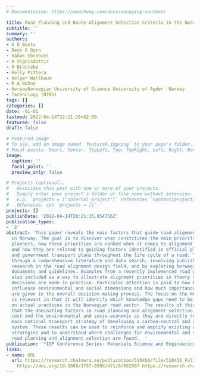 ```yaml
---
# Documentation: https://wowchemy.com/docs/managing-content/

title: Road Planning and Route Alignment Selection Criteria in the Norwegian Context
subtitle: ''
summary: ''
authors:
- G K Booto
- Reyn O Born
- Babak Ebrahimi
- H Vignisdottir
- H Brattebø
- Kelly Pittera
- Holger Wallbaum
- R A Bohne
- NorwayNorwegian University of Science University of Agder  Norway
- Technology (NTNU)
tags: []
categories: []
date: -01-01
lastmod: 2022-04-14T22:21:36+02:00
featured: false
draft: false

# Featured image
# To use, add an image named `featured.jpg/png` to your page's folder.
# Focal points: Smart, Center, TopLeft, Top, TopRight, Left, Right, BottomLeft, Bottom, BottomRight.
image:
  caption: ''
  focal_point: ''
  preview_only: false

# Projects (optional).
#   Associate this post with one or more of your projects.
#   Simply enter your project's folder or file name without extension.
#   E.g. `projects = ["internal-project"]` references `content/project/deep-learning/index.md`.
#   Otherwise, set `projects = []`.
projects: []
publishDate: '2022-04-14T20:21:35.854756Z'
publication_types:
- '2'
abstract: 'This paper reveals the main factors that guide road alignment design process
  in Norway. The goal is to discover what constitutes the main priorities for road
  planners, how these priorities are ranked when it comes to alignment selection,
  and how they are related to guiding factors identified in official planning documents
  and government transport plans throughout the life cycle of a road. This is done
  through a comprehensive literature and data search, involving published academic
  research in the road alignment design field, and by exploring Norwegian road planning
  documents and guidelines. Examples from a recently implemented road project are
  also included as a way to illustrate alignment priorities in theory versus how alignment
  decisions are made in practice. Particular attention is paid to how key factors
  influence environmental and social dimensions and how much importance these dimensions
  are given in the overall decision-making process. The focus on the Norwegian case
  is relevant in that it will identify which knowledge gaps need to be filled based
  on actual practices in the Norwegian road sector. The results of this study found
  that the dominating factors in road planning and alignment selection are the user
  cost and the environmental and socio-economic as they are directly related to the
  main national transport strategy of developing a carbon-neutral and resilient transport
  system. These results can be used to reinforce and amplify existing road planning
  strategies and to understand where challenges for environmental and social responsible
  road planning and alignment selection are found.  '
publication: '*IOP Conference Series: Materials Science and Engineering*'
links:
- name: URL
  url: https://research.chalmers.se/publication/510456/file/510456_Fulltext.pdf FULLTEXT
    https://doi.org/10.1088/1757-899X/471/6/062007 https://research.chalmers.se/publication/510456
---
```

